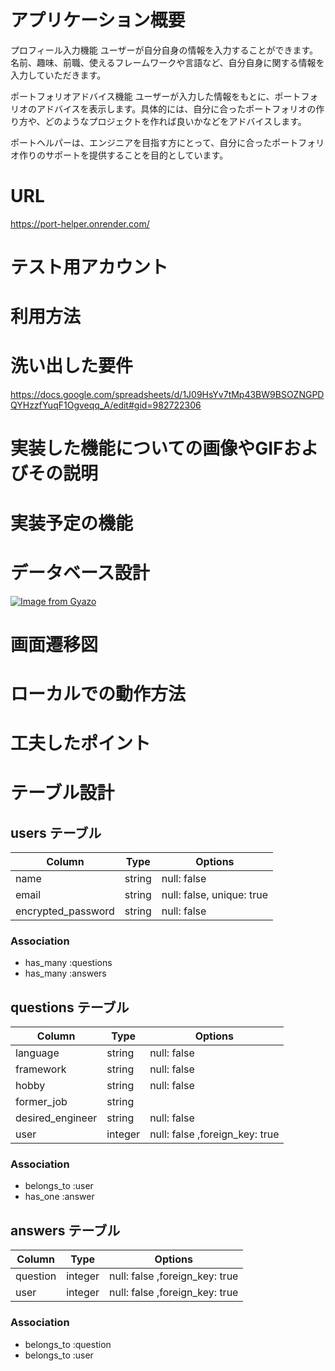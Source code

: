 # アプリケーション概要
プロフィール入力機能
ユーザーが自分自身の情報を入力することができます。名前、趣味、前職、使えるフレームワークや言語など、自分自身に関する情報を入力していただきます。

ポートフォリオアドバイス機能
ユーザーが入力した情報をもとに、ポートフォリオのアドバイスを表示します。具体的には、自分に合ったポートフォリオの作り方や、どのようなプロジェクトを作れば良いかなどをアドバイスします。

ポートヘルパーは、エンジニアを目指す方にとって、自分に合ったポートフォリオ作りのサポートを提供することを目的としています。

# URL
https://port-helper.onrender.com/

# テスト用アカウント

# 利用方法

# 洗い出した要件
https://docs.google.com/spreadsheets/d/1J09HsYv7tMp43BW9BSOZNGPDQYHzzfYuqF1Ogveqq_A/edit#gid=982722306

# 実装した機能についての画像やGIFおよびその説明

# 実装予定の機能

# データベース設計
[![Image from Gyazo](https://i.gyazo.com/0cca3aa9e7e05e90e5600546884ad6ba.png)](https://gyazo.com/0cca3aa9e7e05e90e5600546884ad6ba)
# 画面遷移図

# ローカルでの動作方法

# 工夫したポイント

# テーブル設計

## users テーブル

| Column             | Type     |Options                    |
| ------------------ | -------- | -----------               |
| name               | string   | null: false               |
| email              | string   | null: false, unique: true |
| encrypted_password | string   | null: false               |


### Association

- has_many :questions
- has_many :answers

## questions テーブル

| Column            | Type       | Options                        |
| ----------------- | ---------- | ------------------------------ |
| language          | string     | null: false                    |
| framework         | string     | null: false                    |
| hobby             | string     | null: false                    |
| former_job        | string     |                                |
| desired_engineer  | string     | null: false                    |
| user              | integer    | null: false ,foreign_key: true |

### Association

- belongs_to :user
- has_one :answer

## answers テーブル

| Column            | Type       | Options                        |
| ----------------- | ---------- | ------------------------------ |
| question          | integer    | null: false ,foreign_key: true |
| user              | integer    | null: false ,foreign_key: true |

### Association

- belongs_to :question
- belongs_to :user